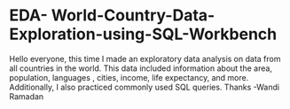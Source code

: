 # EDA- World-Country-Data-Exploration-using-SQL-Workbench
Hello everyone, this time I made an exploratory data analysis on data from all countries in the world. This data included information about the area, population, languages , cities, income, life expectancy, and more. Additionally, I also practiced commonly used SQL queries.
Thanks
-Wandi Ramadan
